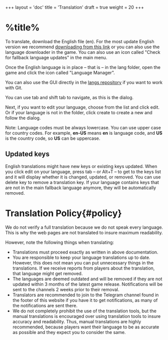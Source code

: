 +++
layout = 'doc'
title = 'Translation'
draft = true
weight = 20
+++
# %title%
To translate, download the English file (en). For the most update English version we recommend [downloading from this link](https://github.com/gamemgh/langs/releases/download/lang/en.json) or you can also use the language downloader in the game. You can also use an icon called "Check for fallback language updates" in the main menu.

Once the English language is in place – that is – in the lang folder, open the game and click the icon called "Language Manager".

You can also use the GUI directly in the [langs repository](https://github.com/gamemgh/langs) if you want to work with Git.

You can use tab and shift tab to navigate, as this is the dialog.

Next, if you want to edit your language, choose from the list and click edit. Or if your language is not in the folder, click create to create a new and follow the dialog.

Note: Language codes must be always lowercase. You can use upper case for country codes. For example, **en-US** means **en** is language code, and **US** is the country code, so **US** can be uppercase.

## Updated keys
English translations might have new keys or existing keys updated. When you click edit on your language, press tab – or Alt+T – to get to the keys list and it will display whether it is changed, updated, or removed. You can use delete key to remove a translation key. If your language contains keys that are not in the main fallback language anymore, they will be automatically removed.

# Translation Policy{#policy}
We do not verify a full translation because we do not speak every language. This is why the web pages are not translated to insure maximum readability.

However, note the following things when translating:
- Translations must proceed exactly as written in above documentation.
- You  are responsible to keep your language translations up to date. However, this does not mean you can put unnecessary things in the translations. If we receive reports from players about the translation, that language might get removed.
- The languages are deemed outdated and will be removed if they are not updated within 3 months of the latest game release. Notifications will be sent to the channels 2 weeks prior to their removal.
- Translators are recommended to join to the Telegram channel found in the footer of this website if you have it to get notifications, as many of the notifications are sent there.
- We do not completely prohibit the use of the translation tools, but the manual translations is encouraged over using translation tools to insure accuracy and readability. Thus, manual translations are highly recommended, because players want their language to be as accurate as possible and they expect you to consider the same.

